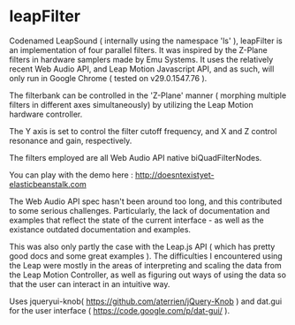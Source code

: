 leapFilter
=========

Codenamed LeapSound ( internally using the namespace 'ls' ), leapFilter is an
implementation of four parallel filters. It was inspired by the Z-Plane
filters in hardware samplers made by Emu Systems.  It uses the relatively
recent Web Audio API, and Leap Motion Javascript API, and as such, will only
run in Google Chrome ( tested on v29.0.1547.76 ).

The filterbank can be controlled in the 'Z-Plane' manner ( morphing multiple filters in
different axes simultaneously) by utilizing the Leap Motion hardware
controller.

The Y axis is set to control the filter cutoff frequency, and X and Z control
resonance and gain, respectively.

The filters employed are all Web Audio API native biQuadFilterNodes.

You can play with the demo here :  http://doesntexistyet-elasticbeanstalk.com

The Web Audio API spec hasn't been around too long, and this contributed to some serious
challenges.  Particularly, the lack of documentation and examples that reflect the
state of the current interface - as well as the existance outdated documentation and examples.

This was also only partly the case with the Leap.js API  ( which has pretty
good docs and some great examples ).  The difficulties I encountered using the
Leap were mostly in the areas of interpreting and scaling the data from the
Leap Motion Controller, as well as figuring out ways of using the data so that
the user can interact in an intuitive way.

Uses jqueryui-knob( https://github.com/aterrien/jQuery-Knob ) and dat.gui for the user interface
( https://code.google.com/p/dat-gui/ ).
